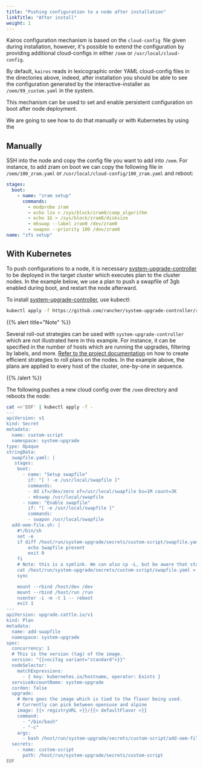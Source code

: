 ```yaml
---
title: "Pushing configuration to a node after installation"
linkTitle: "After install"
weight: 1
---
```


Kairos configuration mechanism is based on the `cloud-config `file given during installation, however, it's possible to extend the configuration by providing additional cloud-configs in either `/oem` or `/usr/local/cloud-config`.

By default, `kairos` reads in lexicographic order YAML cloud-config files in the directories above, indeed, after installation you should be able to see the configuration generated by the interactive-installer as `/oem/99_custom.yaml` in the system.

This mechanism can be used to set and enable persistent configuration on boot after node deployment.

We are going to see how to do that manually or with Kubernetes by using the 

## Manually

SSH into the node and copy the config file you want to add into `/oem`. For instance, to add zram on boot we can copy the following file in `/oem/100_zram.yaml` or `/usr/local/cloud-config/100_zram.yaml` and reboot:

```yaml
stages:
  boot:
    - name: "zram setup"
      commands:
        - modprobe zram
        - echo lzo > /sys/block/zram0/comp_algorithm
        - echo 1G > /sys/block/zram0/disksize
        - mkswap --label zram0 /dev/zram0
        - swapon --priority 100 /dev/zram0
name: "zfs setup"
```

## With Kubernetes

To push configurations to a node, it is necessary [system-upgrade-controller](https://github.com/rancher/system-upgrade-controller) to be deployed in the target cluster which executes plan to the cluster nodes. In the example below, we use a plan to push a swapfile of 3gb enabled during boot, and restart the node afterward.

To install [system-upgrade-controller](https://github.com/rancher/system-upgrade-controller), use kubectl:

```bash
kubectl apply -f https://github.com/rancher/system-upgrade-controller/releases/download/{{< system-upgrade-controller-version >}}/system-upgrade-controller.yaml
```

{{% alert title="Note" %}}

Several roll-out strategies can be used with `system-upgrade-controller` which are not illustrated here in this example. For instance, it can be specified in the number of hosts which are running the upgrades, filtering by labels, and more. [Refer to the project documentation](https://github.com/rancher/system-upgrade-controller) on how to create efficient strategies to roll plans on the nodes. In the example above, the plans are applied to every host of the cluster, one-by-one in sequence.

{{% /alert %}}

The following pushes a new cloud config over the `/oem` directory and reboots the node:

```bash
cat <<'EOF' | kubectl apply -f -
---
apiVersion: v1
kind: Secret
metadata:
  name: custom-script
  namespace: system-upgrade
type: Opaque
stringData:
  swapfile.yaml: |
   stages:
    boot:
      - name: "Setup swapfile"
        if: "[ ! -e /usr/local/swapfile ]"
        commands:
        - dd if=/dev/zero of=/usr/local/swapfile bs=1M count=3K
        - mkswap /usr/local/swapfile
      - name: "Enable swapfile"
        if: "[ -e /usr/local/swapfile ]"
        commands:
        - swapon /usr/local/swapfile
  add-oem-file.sh: |
    #!/bin/sh
    set -e
    if diff /host/run/system-upgrade/secrets/custom-script/swapfile.yaml /host/oem/10_swapfile.yaml >/dev/null; then
        echo Swapfile present
        exit 0
    fi
    # Note: this is a symlink. We can also cp -L, but be aware that standard cp doesn't work.
    cat /host/run/system-upgrade/secrets/custom-script/swapfile.yaml > /host/oem/10_swapfile.yaml
    sync

    mount --rbind /host/dev /dev
    mount --rbind /host/run /run
    nsenter -i -m -t 1 -- reboot
    exit 1
---
apiVersion: upgrade.cattle.io/v1
kind: Plan
metadata:
  name: add-swapfile
  namespace: system-upgrade
spec:
  concurrency: 1
  # This is the version (tag) of the image.
  version: "{{<ociTag variant="standard">}}"
  nodeSelector:
    matchExpressions:
      - { key: kubernetes.io/hostname, operator: Exists }
  serviceAccountName: system-upgrade
  cordon: false
  upgrade:
    # Here goes the image which is tied to the flavor being used.
    # Currently can pick between opensuse and alpine
    image: {{< registryURL >}}/{{< defaultFlavor >}}
    command:
      - "/bin/bash"
      - "-c"
    args:
      - bash /host/run/system-upgrade/secrets/custom-script/add-oem-file.sh
  secrets:
    - name: custom-script
      path: /host/run/system-upgrade/secrets/custom-script
EOF
```
